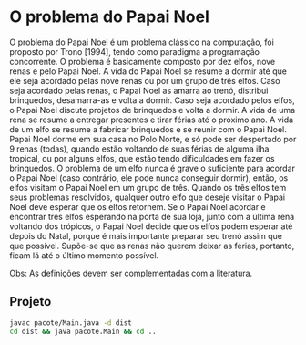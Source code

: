 # O problema do Papai Noel

O problema do Papai Noel é um problema clássico na computação, foi proposto por
Trono [1994], tendo como paradigma a programação concorrente. O problema é
basicamente composto por dez elfos, nove renas e pelo Papai Noel. A vida do Papai
Noel se resume a dormir até que ele seja acordado pelas nove renas ou por um grupo
de três elfos. Caso seja acordado pelas renas, o Papai Noel as amarra ao trenó, distribui
brinquedos, desamarra-as e volta a dormir. Caso seja acordado pelos elfos, o Papai
Noel discute projetos de brinquedos e volta a dormir. A vida de uma rena se resume a
entregar presentes e tirar férias até o próximo ano. A vida de um elfo se resume a
fabricar brinquedos e se reunir com o Papai Noel. Papai Noel dorme em sua casa no
Polo Norte, e só pode ser despertado por 9 renas (todas), quando estão voltando de
suas férias de alguma ilha tropical, ou por alguns elfos, que estão tendo dificuldades em
fazer os brinquedos. O problema de um elfo nunca é grave o suficiente para acordar o
Papai Noel (caso contrário, ele pode nunca conseguir dormir), então, os elfos visitam o
Papai Noel em um grupo de três. Quando os três elfos tem seus problemas resolvidos,
qualquer outro elfo que deseje visitar o Papai Noel deve esperar que os elfos retornem.
Se o Papai Noel acordar e encontrar três elfos esperando na porta de sua loja, junto
com a última rena voltando dos trópicos, o Papai Noel decide que os elfos podem
esperar até depois do Natal, porque é mais importante preparar seu trenó assim que
que possível. Supõe-se que as renas não querem deixar as férias, portanto, ficam lá até
o último momento possível.

Obs: As definições devem ser complementadas com a literatura.

## Projeto

```bash
javac pacote/Main.java -d dist
cd dist && java pacote.Main && cd ..
```

